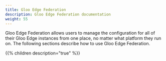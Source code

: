```yaml
---
title: Gloo Edge Federation
description: Gloo Edge Federation documentation
weight: 55
---
```


Gloo Edge Federation allows users to manage the configuration for all of their Gloo Edge instances from one place, no matter what platform they run on. The following sections describe how to use Gloo Edge Federation.

{{% children description="true" %}}